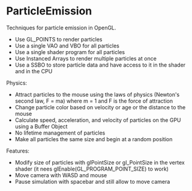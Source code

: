 # ParticleEmission

Techniques for particle emission in OpenGL.
- Use GL_POINTS to render particles
- Use a single VAO and VBO for all particles
- Use a single shader program for all particles
- Use Instanced Arrays to render multiple particles at once
- Use a SSBO to store particle data and have access to it in the shader and in the CPU

Physics:  
- Attract particles to the mouse using the laws of physics (Newton's second law, F = ma) where m = 1 and F is the force of attraction
- Change particle color based on velocity or age or the distance to the mouse
- Calculate speed, acceleration, and velocity of particles on the GPU using a Buffer Object
- No lifetime management of particles
- Make all particles the same size and begin at a random position

Features:
- Modify size of particles with glPointSize or gl_PointSize in the vertex shader (it nees glEnable(GL_PROGRAM_POINT_SIZE) to work)
- Move camera with WASD and mouse
- Pause simulation with spacebar and still allow to move camera
